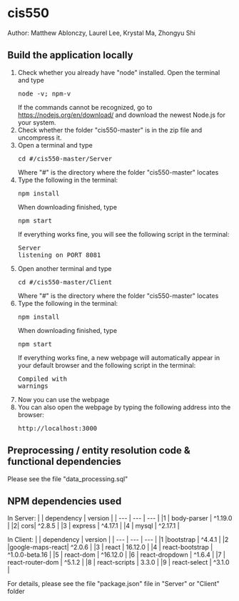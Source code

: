 # cis550
Author: Matthew Ablonczy, Laurel Lee, Krystal Ma, Zhongyu Shi

## Build the application locally
1. Check whether you already have "node" installed. Open the terminal  and type <pre>node -v; npm-v</pre> If the commands cannot be recognized, go to https://nodejs.org/en/download/ and download the newest Node.js for your system.
2. Check whether the folder "cis550-master" is in the zip file and uncompress it.
3. Open a terminal and type <pre>cd #/cis550-master/Server</pre> Where "#" is the directory where the folder "cis550-master" locates
4. Type the following in the terminal: <pre>npm install</pre> When downloading finished, type <pre>npm start</pre> If everything works fine, you will see the following script in the terminal:<pre>Server listening on PORT 8081</pre>
5. Open another terminal and type <pre>cd #/cis550-master/Client</pre> Where "#" is the directory where the folder "cis550-master" locates
6. Type the following in the terminal: <pre>npm install</pre> When downloading finished, type <pre>npm start</pre> If everything works fine, a new webpage will automatically  appear in your default browser and the following script in the terminal:<pre>Compiled with warnings</pre>
7. Now you can use the webpage
8. You can also open the webpage by typing the following address into the browser:<pre>http://localhost:3000</pre>

## Preprocessing / entity resolution code & functional dependencies
Please see the file "data_processing.sql"

## NPM dependencies used
In Server:
|  | dependency | version | 
| --- | --- | --- |
|1 | body-parser | ^1.19.0 | 
|2| cors| ^2.8.5 |
|3 | express | ^4.17.1 | 
|4 | mysql | ^2.17.1 | 

In Client:
|  | dependency | version | 
| --- | --- | --- |
|1 |bootstrap | ^4.4.1 | 
|2 |google-maps-react| ^2.0.6 |
|3 | react | 16.12.0 | 
|4 | react-bootstrap | ^1.0.0-beta.16 | 
|5 | react-dom | ^16.12.0 |
|6 | react-dropdown | ^1.6.4 | 
|7 | react-router-dom | ^5.1.2 | 
|8 | react-scripts | 3.3.0 | 
|9 | react-select | ^3.1.0 | 

For details, please see the file "package.json" file in "Server" or "Client" folder

